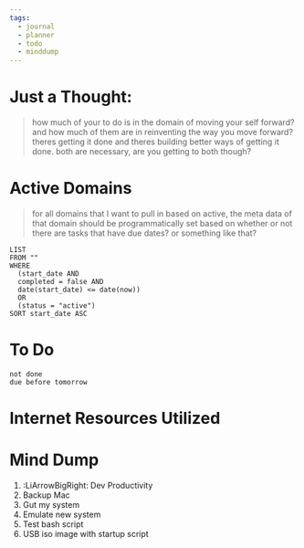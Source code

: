 ```yaml
---
tags:
  - journal
  - planner
  - todo
  - minddump
---
```

# Just a Thought:
> how much of your to do is in the domain of moving your self forward? and how much of them are in reinventing the way you move forward? theres getting it done and theres building better ways of getting it done. both are necessary, are you getting to both though?

# Active Domains
> for all domains that I want to pull in based on active, the meta data of that domain should be programmatically set based on whether or not there are tasks that have due dates?  or something like that?
```dataview
LIST
FROM ""
WHERE 
  (start_date AND
  completed = false AND
  date(start_date) <= date(now))
  OR
  (status = "active")
SORT start_date ASC
```

# To Do
```tasks
not done
due before tomorrow
```

# Internet Resources Utilized

# Mind Dump
1. :LiArrowBigRight: Dev Productivity
2. Backup Mac
3. Gut my system
4. Emulate new system
5. Test bash script
6. USB iso image with startup script